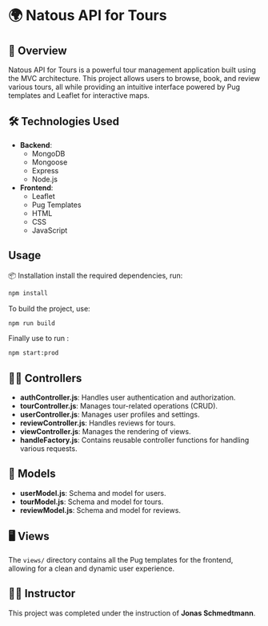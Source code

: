 # 🌍 Natous API for Tours

## 🚀 Overview
Natous API for Tours is a powerful tour management application built using the MVC architecture. This project allows users to browse, book, and review various tours, all while providing an intuitive interface powered by Pug templates and Leaflet for interactive maps.

## 🛠️ Technologies Used
- **Backend**: 
  - MongoDB
  - Mongoose
  - Express
  - Node.js
- **Frontend**:
  - Leaflet
  - Pug Templates
  - HTML
  - CSS
  - JavaScript

## Usage
📦 Installation
 install the required dependencies, run:
```bash
npm install
```
To build the project, use:
```bash
npm run build
```
Finally use to run :
```bash
npm start:prod
```

## 👩‍💻 Controllers
- **authController.js**: Handles user authentication and authorization.
- **tourController.js**: Manages tour-related operations (CRUD).
- **userController.js**: Manages user profiles and settings.
- **reviewController.js**: Handles reviews for tours.
- **viewController.js**: Manages the rendering of views.
- **handleFactory.js**: Contains reusable controller functions for handling various requests.

## 📄 Models
- **userModel.js**: Schema and model for users.
- **tourModel.js**: Schema and model for tours.
- **reviewModel.js**: Schema and model for reviews.

## 🖥️ Views
The `views/` directory contains all the Pug templates for the frontend, allowing for a clean and dynamic user experience.

## 👨‍🏫 Instructor
This project was completed under the instruction of **Jonas Schmedtmann**.


